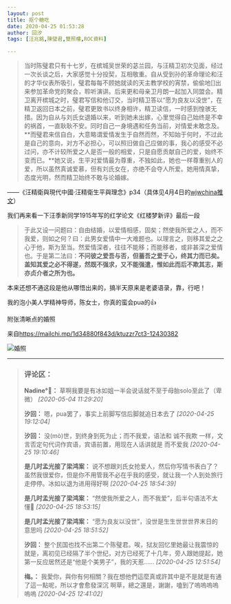 ```yaml
---
layout: post
title: 抠个糖吃
date: 2020-04-25 01:53:28
author: 回汐
tags: [汪兆銘,陳璧君,雙照樓,ROC資料]

---
```

> 当时陈璧君只有十七岁，在槟城吴世荣的苾兰园，与汪精卫初次见面，经过一次长谈之后，大家感觉十分投契，互相敬重。自从受到孙的革命理论和汪的才华仪表所吸引，璧君每每不顾她就读的天主教学校的宵禁，偷偷地[]出来参加革命党的聚会，聆听演讲。后来更和母亲卫月朗一起加入同盟会。精卫离开槟城之时，璧君写信和他订交，当时精卫答以“愿为良友以没世”，在精卫返回日本之前，璧君更致书以终身相许，精卫读信，一时感到惶骇无措。因为自从与刘氏女退婚以来，听到她未出嫁，心里觉得自己始终是不幸的祸首，一直耿耿不安。同时自己一身境遇和任务当前，对情爱未敢念及。**而璧君来信自白，大意略谓爱情发生于自然而然，不知始于何时，不过此是自己的意向，对方不必担心，可以照旧做自己应做的事，我心的感受不必过问，亦不计较所爱之人是否一般的相爱，只是自愿贡献自己的爱，始终不变而已。**她又说，生平对爱情最为尊重，不独如此，她也一样尊重别人的爱，所以虽然真诚爱慕，但有刘氏女在，亦绝不会夺人所爱。她用情真挚，态度光明，然而精卫始终不敢与论婚嫁。

——《汪精衛與現代中國·汪精衛生平與理念》p34（具体见4月4日的[wjwchina推文](https://twitter.com/wjwchina)）

我们再来看一下汪季新同学1915年写的红学论文《红楼梦新评》最后一段  

> 于此又设一问题曰：自由结婚，以爱情相感，固矣；然使我所爱之人，而不我爱，则如之何？曰：此男女爱情中一大难题也。以理言之，则移其爱之之心于他，斯为至当。然爱情深者，往往不能移；而能移者，或非甚深之爱情也。于是第二法曰：**不问彼之爱吾与否，但蓄吾之爱于心，终其力而已矣。盖知其爱之必不得遂，然既不强求，又不能强遣，惟如此而后不欺其志，斯亦贞介者之所为也。**

本来还想不通这段是他从哪悟出来的，搞半天原来是老婆语录，靠，行吧！

我的泡小美人学精神导师，陈女士，你真的蛮会pua的👍

附张清晰点的婚照

来自<https://mailchi.mp/1d34880f843d/ktuzzr7ct3-12430382>  

![婚照](https://imglf5.nosdn.127.net/img/YnZvamxBaTlBYXBmS0VsMU5Ya3RSVDhodWpUQytjT1NwTkN0by9VOFhXZ3cwSTN6SG5XbnV3PT0.jpg?=imageView&thumbnail=500x0&quality=96&stripmeta=0&type=jpg%7Cwatermark&type=2)

---
> ### 评论区：
>**Nadine°💫：** 草啊我要是有冰如姐一半会说话就不至于母胎solo至此了（卑微）  *[2020-05-04 11:29:20]*
>
>**汐回：** 嗯，pua罢了，事实上前脚写信后脚就追日本去了  *[2020-04-25 19:12:04]*
>
>**汐回：** 没(m&ograve;)世，到终身到死为止；而不我爱，语法和 诚不我欺 一样，文言否定句代词作宾语，宾语前置，用现在人话讲就是 而不爱我  *[2020-04-25 19:10:46]*
>
>**是几时孟光接了梁鸿案：** 说不想跟刘氏女抢爱人，然后你写情书表白了？虽然我很爱你，但是你不用管我不必在乎我的感受，就让我一个人到处旅行走停停。冰如以退为进用得好啊  *[2020-04-25 18:54:39]*
>
>**是几时孟光接了梁鸿案：** “然使我所爱之人，而不我爱”，后半句语法不太懂🤣  *[2020-04-25 18:53:15]*
>
>**是几时孟光接了梁鸿案：** “愿为良友以没世”，没世是生生世世世界末日的意思吗  *[2020-04-25 18:51:52]*
>
>**汐回：** 整个民国也找不出第二个陈璧君。唉，狱友回忆里她最让我震惊的就是，离初见已经隔了半个世纪，对方已经死了十几年，旁人跟她提起，她第一反应居然还是“他是个美男子”，我的天惹……  *[2020-04-25 12:51:54]*
>
>**梅。：** 我愛你，與你有何相關？我在想他們這麼真或許其中是不是就是有通了這一點呢，所以才會愈發深沉 啊草，總之還是，謝謝，嗑到了嗚嗚嗚嗚嗚嗚  *[2020-04-25 12:41:02]*
>
>
